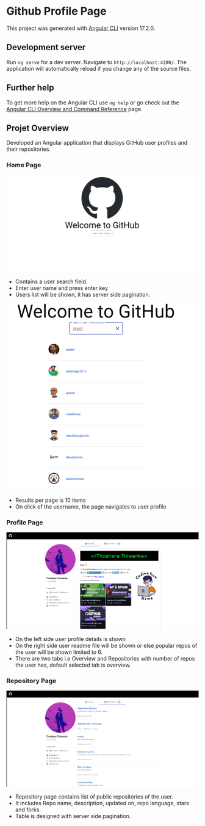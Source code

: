 # Github Profile Page

This project was generated with [Angular CLI](https://github.com/angular/angular-cli) version 17.2.0.

## Development server

Run `ng serve` for a dev server. Navigate to `http://localhost:4200/`. The application will automatically reload if you change any of the source files.

## Further help

To get more help on the Angular CLI use `ng help` or go check out the [Angular CLI Overview and Command Reference](https://angular.io/cli) page.

## Projet Overview

Developed an Angular application that displays GitHub user profiles and their repositories.

### Home Page

![Homepage](images/homepage.png)

- Contains a user search field. 
- Enter user name and press enter key
- Users list will be shown, it has server side pagination.

![User Search](images/user-search.png)

- Results per page is 10 items
- On click of the username, the page navigates to user profile

### Profile Page

![Profile Page](images/profile.png)

- On the left side user profile details is shown
- On the right side user readme file will be shown or else popular repos of the user will be shown limited to 6.
- There are two tabs i.e Overview and Repositories with number of repos the user has, default selected tab is overview.

### Repository Page

![Repository Page](images/repos.png)

- Repository page contains list of public repositories of the user.
- It includes Repo name, description, updated on, repo language, stars and forks.
- Table is designed with server side pagination.

